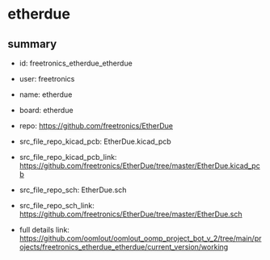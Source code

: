 # etherdue
 
## summary 
* id: freetronics_etherdue_etherdue
* user: freetronics
* name: etherdue
* board: etherdue
* repo: https://github.com/freetronics/EtherDue
* src_file_repo_kicad_pcb: EtherDue.kicad_pcb
* src_file_repo_kicad_pcb_link: https://github.com/freetronics/EtherDue/tree/master/EtherDue.kicad_pcb


* src_file_repo_sch: EtherDue.sch
* src_file_repo_sch_link: https://github.com/freetronics/EtherDue/tree/master/EtherDue.sch
* full details link: https://github.com/oomlout/oomlout_oomp_project_bot_v_2/tree/main/projects/freetronics_etherdue_etherdue/current_version/working  








